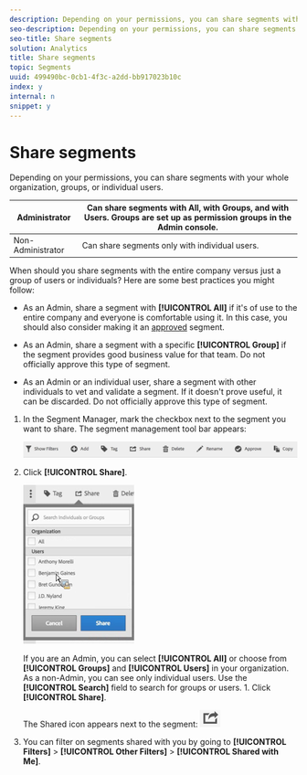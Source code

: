 ```yaml
---
description: Depending on your permissions, you can share segments with your whole organization, groups, or individual users.
seo-description: Depending on your permissions, you can share segments with your whole organization, groups, or individual users.
seo-title: Share segments
solution: Analytics
title: Share segments
topic: Segments
uuid: 499490bc-0cb1-4f3c-a2dd-bb917023b10c
index: y
internal: n
snippet: y
---
```


# Share segments

Depending on your permissions, you can share segments with your whole organization, groups, or individual users.

|  Administrator  | Can share segments with All, with Groups, and with Users. Groups are set up as permission groups in the Admin console.  |
|---|---|
|  Non-Administrator  | Can share segments only with individual users.  |

When should you share segments with the entire company versus just a group of users or individuals? Here are some best practices you might follow:

* As an Admin, share a segment with **[!UICONTROL All]** if it's of use to the entire company and everyone is comfortable using it. In this case, you should also consider making it an [approved](../../c-segmentation/c-segmentation-workflow/seg-approve.md#concept_DF477F151A9E483A92ED1DDAAF035953) segment. 

* As an Admin, share a segment with a specific **[!UICONTROL Group]** if the segment provides good business value for that team. Do not officially approve this type of segment. 
* As an Admin or an individual user, share a segment with other individuals to vet and validate a segment. If it doesn't prove useful, it can be discarded. Do not officially approve this type of segment.

1. In the Segment Manager, mark the checkbox next to the segment you want to share. The segment management tool bar appears:

   ![](assets/segment_mgmt_toolbar.png)

1. Click **[!UICONTROL Share]**.

   ![](assets/sharing_segments.png)

   If you are an Admin, you can select **[!UICONTROL All]** or choose from **[!UICONTROL Groups]** and **[!UICONTROL Users]** in your organization. As a non-Admin, you can see only individual users. Use the **[!UICONTROL Search]** field to search for groups or users. 1. Click **[!UICONTROL Share]**.

   The Shared icon appears next to the segment:  ![](assets/share_icon.png)

1. You can filter on segments shared with you by going to **[!UICONTROL Filters]** > **[!UICONTROL Other Filters]** > **[!UICONTROL Shared with Me]**.
